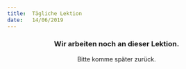 ```yaml
---
title:  Tägliche Lektion
date:   14/06/2019
---
```


### <center>Wir arbeiten noch an dieser Lektion.</center>
<center>Bitte komme später zurück.</center>